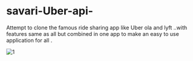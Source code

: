 # savari-Uber-api-
Attempt to clone the famous ride sharing app like Uber ola and lyft ..with features same as all but combined in one app to make an easy to use application for all .

![1](https://user-images.githubusercontent.com/20436653/28832501-44291aa0-76fa-11e7-88f1-35b393c28d66.png)
